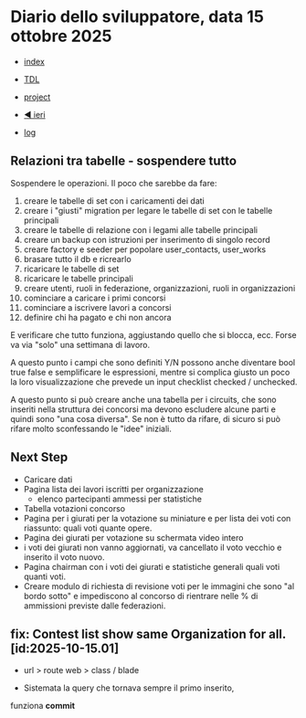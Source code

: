 # Diario dello sviluppatore, data 15 ottobre 2025

* [index](../index.md)

* [TDL](../TDL.md)
* [project](https://github.com/users/mrai64/projects/1)
* [◀️ ieri](./2025-10-14_IT.md)
* [log](/storage/logs/laravel.log)

## Relazioni tra tabelle - sospendere tutto

Sospendere le operazioni. Il poco che sarebbe da fare:

1. creare le tabelle di set con i caricamenti dei dati
1. creare i "giusti" migration per legare le tabelle di set con le tabelle principali
1. creare le tabelle di relazione con i legami alle tabelle principali
1. creare un backup con istruzioni per inserimento di singolo record
1. creare factory e seeder per popolare user_contacts, user_works
1. brasare tutto il db e ricrearlo
1. ricaricare le tabelle di set
1. ricaricare le tabelle principali
1. creare utenti, ruoli in federazione, organizzazioni, ruoli in organizzazioni
1. cominciare a caricare i primi concorsi
1. cominciare a iscrivere lavori a concorsi
1. definire chi ha pagato e chi non ancora

E verificare che tutto funziona, aggiustando quello che si blocca, ecc. Forse va via "solo" una settimana di lavoro.

A questo punto i campi che sono definiti Y/N possono
anche diventare bool true false e semplificare le
espressioni, mentre si complica giusto un poco
la loro visualizzazione che prevede un input checklist
checked / unchecked.

A questo punto si può creare anche una tabella per i circuits, che sono inseriti nella struttura dei concorsi ma devono escludere alcune parti e quindi sono "una cosa diversa". Se non è tutto da rifare, di sicuro si può rifare molto sconfessando le "idee" iniziali.

## Next Step

* Caricare dati
* Pagina lista dei lavori iscritti per organizzazione
  * elenco partecipanti ammessi per statistiche
* Tabella votazioni concorso
* Pagina per i giurati per la votazione su miniature e per lista dei voti con riassunto: quali voti quante opere.
* Pagina dei giurati per votazione su schermata video intero
* i voti dei giurati non vanno aggiornati, va cancellato il voto vecchio e inserito il voto nuovo.
* Pagina chairman con i voti dei giurati e statistiche generali quali voti quanti voti.
* Creare modulo di richiesta di revisione voti per le immagini che sono "al bordo sotto" e impediscono al concorso di rientrare nelle % di ammissioni previste dalle federazioni.

## fix: Contest list show same Organization for all. [id:2025-10-15.01]

* url > route web > class / blade

* Sistemata la query che tornava sempre il primo inserito, 

funziona **commit**

